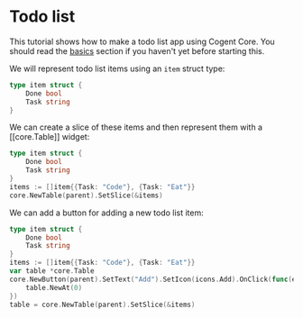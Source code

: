 # Todo list

This tutorial shows how to make a todo list app using Cogent Core. You should read the [basics](../basics) section if you haven't yet before starting this.

We will represent todo list items using an `item` struct type:

```Go
type item struct {
    Done bool
    Task string
}
```

We can create a slice of these items and then represent them with a [[core.Table]] widget:

```Go
type item struct {
    Done bool
    Task string
}
items := []item{{Task: "Code"}, {Task: "Eat"}}
core.NewTable(parent).SetSlice(&items)
```

We can add a button for adding a new todo list item:

```Go
type item struct {
    Done bool
    Task string
}
items := []item{{Task: "Code"}, {Task: "Eat"}}
var table *core.Table
core.NewButton(parent).SetText("Add").SetIcon(icons.Add).OnClick(func(e events.Event) {
    table.NewAt(0)
})
table = core.NewTable(parent).SetSlice(&items)
```
